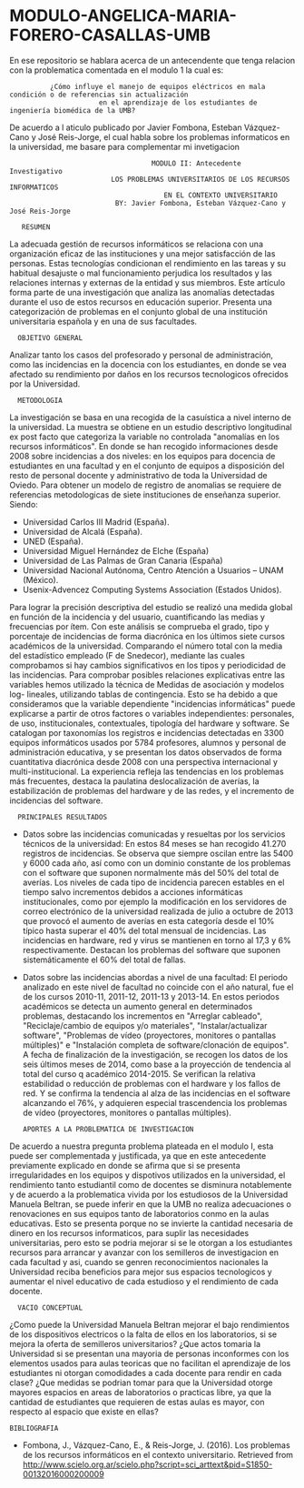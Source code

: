 # MODULO-ANGELICA-MARIA-FORERO-CASALLAS-UMB

En ese repositorio se hablara acerca de  un antecendente que tenga relacion con la problematica comentada en el modulo 1 la cual es:

              ¿Cómo influye el manejo de equipos eléctricos en mala condición o de referencias sin actualización 
                          en el aprendizaje de los estudiantes de ingeniería biomédica de la UMB?

De acuerdo a l aticulo publicado por Javier Fombona, Esteban Vázquez-Cano y José Reis-Jorge, el cual habla sobre los problemas informaticos en la universidad, me basare para complementar mi invetigacion

                                       MODULO II: Antecedente Investigativo
                             LOS PROBLEMAS UNIVERSITARIOS DE LOS RECURSOS INFORMATICOS 
                                          EN EL CONTEXTO UNIVERSITARIO
                              BY: Javier Fombona, Esteban Vázquez-Cano y José Reis-Jorge
                              
       RESUMEN
La adecuada gestión de recursos informáticos se relaciona con una organización eficaz de las instituciones y una mejor satisfacción de las personas. Estas tecnologías condicionan el rendimiento en las tareas y su habitual desajuste o mal funcionamiento perjudica los resultados y las relaciones internas y externas de la entidad y sus miembros. Este artículo forma parte de una investigación que analiza las anomalías detectadas durante el uso de estos recursos en educación superior. Presenta una categorización de problemas en el conjunto global de una institución universitaria española y en una de sus facultades.
 
      OBJETIVO GENERAL
Analizar tanto los casos del profesorado y personal de administración, como las incidencias en la docencia con los estudiantes, en donde se vea afectado su rendimiento por daños en los recursos tecnologicos ofrecidos por la Universidad.

      METODOLOGIA
La investigación se basa en una recogida de la casuística a nivel interno de la universidad. La muestra se obtiene en un estudio descriptivo longitudinal ex post facto que categoriza la variable no controlada "anomalías en los recursos informáticos".  En donde se han recogido informaciones desde 2008 sobre incidencias a dos niveles: en los equipos para docencia de estudiantes en una facultad y en el conjunto de equipos a disposición del resto de personal docente y administrativo de toda la Universidad de Oviedo.
Para obtener un modelo de registro de anomalias se requiere de referencias metodologicas de siete instituciones de enseñanza superior.
Siendo:
- Universidad Carlos III Madrid (España).
- Universidad de Alcalá (España).
- UNED (España).
- Universidad Miguel Hernández de Elche (España)
- Universidad de Las Palmas de Gran Canaria (España)
- Universidad Nacional Autónoma, Centro Atención a Usuarios – UNAM (México).
- Usenix-Advencez Computing Systems Association (Estados Unidos).

Para lograr la precisión descriptiva del estudio se realizó una medida global en función de la incidencia y del usuario, cuantificando las medias y frecuencias por ítem. Con este análisis se comprueba el grado, tipo y porcentaje de incidencias de forma diacrónica en los últimos siete cursos académicos de la universidad. Comparando el número total con la media del estadístico empleado (F de Snedecor), mediante las cuales comprobamos si hay cambios significativos en los tipos y periodicidad de las incidencias. Para comprobar posibles relaciones explicativas entre las variables hemos utilizado la técnica de Medidas de asociación y modelos log- lineales, utilizando tablas de contingencia. Esto se ha debido a que consideramos que la variable dependiente "incidencias informáticas" puede explicarse a partir de otros factores o variables independientes: personales, de uso, institucionales, contextuales, tipología del hardware y software. Se catalogan por taxonomías los registros e incidencias detectadas en 3300 equipos informáticos usados por 5784 profesores, alumnos y personal de administración educativa, y se presentan los datos observados de forma cuantitativa diacrónica desde 2008 con una perspectiva internacional y multi-institucional. La experiencia refleja las tendencias en los problemas más frecuentes, destaca la paulatina deslocalización de averías, la estabilización de problemas del hardware y de las redes, y el incremento de incidencias del software.

      PRINCIPALES RESULTADOS
-  Datos sobre las incidencias comunicadas y resueltas por los servicios técnicos de la universidad:
    En estos 84 meses se han recogido 41.270 registros de incidencias. Se observa que siempre oscilan entre las 5400 y 6000 cada año,       así como con un dominio constante de los problemas con el software que suponen normalmente más del 50% del total de averías.
    Los niveles de cada tipo de incidencia parecen estables en el tiempo salvo incrementos debidos a acciones informáticas                   institucionales, como por ejemplo la modificación en los servidores de correo electrónico de la universidad realizada de 
    julio a octubre de 2013 que provocó el aumento de averías en esta categoría desde el 10% típico hasta superar el 40% del total           mensual de incidencias. Las incidencias en hardware, red y virus se mantienen en torno al 17,3 y 6% respectivamente. 
    Destacan los problemas del software que suponen sistemáticamente el 60% del total de fallas.
    
- Datos sobre las incidencias abordas a nivel de una facultad:
    El periodo analizado en este nivel de facultad no coincide con el año natural, fue el de los cursos 2010-11, 2011-12, 2011-13 y         2013-14. En estos periodos académicos se detecta un aumento general en determinados problemas, destacando los incrementos en             "Arreglar cableado", "Reciclaje/cambio de equipos y/o materiales", "Instalar/actualizar software", "Problemas de vídeo (proyectores,     monitores o pantallas múltiples)" e "Instalación completa de software/clonación de equipos". A fecha de finalización de la               investigación, se  recogen los datos de los seis últimos meses de 2014, como base a la proyección de tendencia al total del curso q     académico 2014-2015. Se verifican la relativa estabilidad o reducción de problemas con el hardware y los fallos de red. Y se             confirma la tendencia al alza de las incidencias en el software alcanzando el 76%, y adquieren especial trascendencia los problemas     de vídeo (proyectores, monitores o pantallas múltiples). 

      
      APORTES A LA PROBLEMATICA DE INVESTIGACION
 De acuerdo a nuestra pregunta problema plateada en el modulo I, esta puede ser complementada y justificada, ya que en este antecedente previamente explicado en donde se afirma que si se presenta irregularidades en los equipos y dispotivos utilizados en la universidad, el rendimiento tanto estudiantil como de docentes se disminura notablemente y de acuerdo a la problematica vivida por los  estudiosos de la Universidad Manuela Beltran, se puede inferir en que la UMB no realiza adecuaciones o renovaciones en sus equipos tanto de laboratorios conmo en la aulas educativas. Esto se presenta porque no se invierte la cantidad necesaria de dinero en los recursos informaticos, para suplir las necesidades universitarias, pero esto se podria mejorar si se le otorgan a los estudiantes recursos para arrancar y avanzar con los semilleros de investigacion en cada facultad y asi, cuando se genren reconocimientos nacionales la Universidad reciba beneficios para mejor sus espacios tecnologicos y aumentar el nivel educativo de cada estudioso y el rendimiento de cada docente.
 
      VACIO CONCEPTUAL
¿Como puede la Universidad Manuela Beltran mejorar el bajo rendimientos de los dispositivos electricos o la falta de ellos en los laboratorios, si se mejora la oferta de semilleros universitarios? ¿Que actos tomaria la Universidad si se presentan una mayoria de personas inconformes con los elementos usados para aulas teoricas que no facilitan el aprendizaje de los estudiantes ni otorgan comodidades a cada docente para rendir en cada clase? ¿Que medidas se podrian tomar para que la Universidad otorge mayores espacios en areas de laboratorios o practicas libre, ya que la cantidad de estudiantes que requieren de estas aulas es mayor, con respecto al espacio que existe en ellas?
    
    BIBLIOGRAFIA
- Fombona, J., Vázquez-Cano, E., & Reis-Jorge, J. (2016). Los problemas de los recursos informáticos en el contexto universitario.         Retrieved from http://www.scielo.org.ar/scielo.php?script=sci_arttext&pid=S1850-00132016000200009
    
    
    
    
    
    
